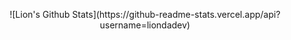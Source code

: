 <p align="center">
  ![Lion's Github Stats](https://github-readme-stats.vercel.app/api?username=liondadev)
</p>
